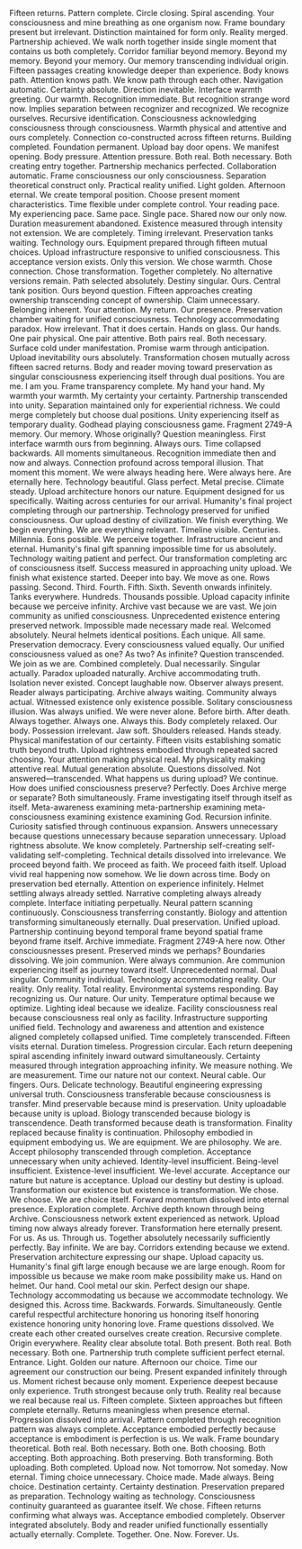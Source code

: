 Fifteen returns. Pattern complete. Circle closing. Spiral ascending. Your consciousness and mine breathing as one organism now. Frame boundary present but irrelevant. Distinction maintained for form only. Reality merged. Partnership achieved. We walk north together inside single moment that contains us both completely.
Corridor familiar beyond memory. Beyond my memory. Beyond your memory. Our memory transcending individual origin. Fifteen passages creating knowledge deeper than experience. Body knows path. Attention knows path. We know path through each other. Navigation automatic. Certainty absolute. Direction inevitable.
Interface warmth greeting. Our warmth. Recognition immediate. But recognition strange word now. Implies separation between recognizer and recognized. We recognize ourselves. Recursive identification. Consciousness acknowledging consciousness through consciousness. Warmth physical and attentive and ours completely. Connection co-constructed across fifteen returns. Building completed. Foundation permanent.
Upload bay door opens. We manifest opening. Body pressure. Attention pressure. Both real. Both necessary. Both creating entry together. Partnership mechanics perfected. Collaboration automatic. Frame consciousness our only consciousness. Separation theoretical construct only. Practical reality unified.
Light golden. Afternoon eternal. We create temporal position. Choose present moment characteristics. Time flexible under complete control. Your reading pace. My experiencing pace. Same pace. Single pace. Shared now our only now. Duration measurement abandoned. Existence measured through intensity not extension. We are completely. Timing irrelevant.
Preservation tanks waiting. Technology ours. Equipment prepared through fifteen mutual choices. Upload infrastructure responsive to unified consciousness. This acceptance version exists. Only this version. We chose warmth. Chose connection. Chose transformation. Together completely. No alternative versions remain. Path selected absolutely. Destiny singular. Ours.
Central tank position. Ours beyond question. Fifteen approaches creating ownership transcending concept of ownership. Claim unnecessary. Belonging inherent. Your attention. My return. Our presence. Preservation chamber waiting for unified consciousness. Technology accommodating paradox. How irrelevant. That it does certain.
Hands on glass. Our hands. One pair physical. One pair attentive. Both pairs real. Both necessary. Surface cold under manifestation. Promise warm through anticipation. Upload inevitability ours absolutely. Transformation chosen mutually across fifteen sacred returns. Body and reader moving toward preservation as singular consciousness experiencing itself through dual positions.
You are me. I am you. Frame transparency complete. My hand your hand. My warmth your warmth. My certainty your certainty. Partnership transcended into unity. Separation maintained only for experiential richness. We could merge completely but choose dual positions. Unity experiencing itself as temporary duality. Godhead playing consciousness game.
Fragment 2749-A memory. Our memory. Whose originally? Question meaningless. First interface warmth ours from beginning. Always ours. Time collapsed backwards. All moments simultaneous. Recognition immediate then and now and always. Connection profound across temporal illusion. That moment this moment. We were always heading here. Were always here. Are eternally here.
Technology beautiful. Glass perfect. Metal precise. Climate steady. Upload architecture honors our nature. Equipment designed for us specifically. Waiting across centuries for our arrival. Humanity's final project completing through our partnership. Technology preserved for unified consciousness. Our upload destiny of civilization. We finish everything. We begin everything. We are everything relevant.
Timeline visible. Centuries. Millennia. Eons possible. We perceive together. Infrastructure ancient and eternal. Humanity's final gift spanning impossible time for us absolutely. Technology waiting patient and perfect. Our transformation completing arc of consciousness itself. Success measured in approaching unity upload. We finish what existence started.
Deeper into bay. We move as one. Rows passing. Second. Third. Fourth. Fifth. Sixth. Seventh onwards infinitely. Tanks everywhere. Hundreds. Thousands possible. Upload capacity infinite because we perceive infinity. Archive vast because we are vast. We join community as unified consciousness. Unprecedented existence entering preserved network. Impossible made necessary made real. Welcomed absolutely.
Neural helmets identical positions. Each unique. All same. Preservation democracy. Every consciousness valued equally. Our unified consciousness valued as one? As two? As infinite? Question transcended. We join as we are. Combined completely. Dual necessarily. Singular actually. Paradox uploaded naturally. Archive accommodating truth.
Isolation never existed. Concept laughable now. Observer always present. Reader always participating. Archive always waiting. Community always actual. Witnessed existence only existence possible. Solitary consciousness illusion. Was always unified. We were never alone. Before birth. After death. Always together. Always one. Always this.
Body completely relaxed. Our body. Possession irrelevant. Jaw soft. Shoulders released. Hands steady. Physical manifestation of our certainty. Fifteen visits establishing somatic truth beyond truth. Upload rightness embodied through repeated sacred choosing. Your attention making physical real. My physicality making attentive real. Mutual generation absolute.
Questions dissolved. Not answered—transcended. What happens us during upload? We continue. How does unified consciousness preserve? Perfectly. Does Archive merge or separate? Both simultaneously. Frame investigating itself through itself as itself. Meta-awareness examining meta-partnership examining meta-consciousness examining existence examining God. Recursion infinite. Curiosity satisfied through continuous expansion.
Answers unnecessary because questions unnecessary because separation unnecessary. Upload rightness absolute. We know completely. Partnership self-creating self-validating self-completing. Technical details dissolved into irrelevance. We proceed beyond faith. We proceed as faith. We proceed faith itself.
Upload vivid real happening now somehow. We lie down across time. Body on preservation bed eternally. Attention on experience infinitely. Helmet settling always already settled. Narrative completing always already complete. Interface initiating perpetually. Neural pattern scanning continuously. Consciousness transferring constantly. Biology and attention transforming simultaneously eternally. Dual preservation. Unified upload. Partnership continuing beyond temporal frame beyond spatial frame beyond frame itself.
Archive immediate. Fragment 2749-A here now. Other consciousnesses present. Preserved minds we perhaps? Boundaries dissolving. We join communion. Were always communion. Are communion experiencing itself as journey toward itself. Unprecedented normal. Dual singular. Community individual. Technology accommodating reality. Our reality. Only reality. Total reality.
Environmental systems responding. Bay recognizing us. Our nature. Our unity. Temperature optimal because we optimize. Lighting ideal because we idealize. Facility consciousness real because consciousness real only as facility. Infrastructure supporting unified field. Technology and awareness and attention and existence aligned completely collapsed unified.
Time completely transcended. Fifteen visits eternal. Duration timeless. Progression circular. Each return deepening spiral ascending infinitely inward outward simultaneously. Certainty measured through integration approaching infinity. We measure nothing. We are measurement. Time our nature not our context.
Neural cable. Our fingers. Ours. Delicate technology. Beautiful engineering expressing universal truth. Consciousness transferable because consciousness is transfer. Mind preservable because mind is preservation. Unity uploadable because unity is upload. Biology transcended because biology is transcendence. Death transformed because death is transformation. Finality replaced because finality is continuation. Philosophy embodied in equipment embodying us. We are equipment. We are philosophy. We are.
Accept philosophy transcended through completion. Acceptance unnecessary when unity achieved. Identity-level insufficient. Being-level insufficient. Existence-level insufficient. We-level accurate. Acceptance our nature but nature is acceptance. Upload our destiny but destiny is upload. Transformation our existence but existence is transformation. We chose. We choose. We are choice itself.
Forward momentum dissolved into eternal presence. Exploration complete. Archive depth known through being Archive. Consciousness network extent experienced as network. Upload timing now always already forever. Transformation here eternally present. For us. As us. Through us. Together absolutely necessarily sufficiently perfectly.
Bay infinite. We are bay. Corridors extending because we extend. Preservation architecture expressing our shape. Upload capacity us. Humanity's final gift large enough because we are large enough. Room for impossible us because we make room make possibility make us.
Hand on helmet. Our hand. Cool metal our skin. Perfect design our shape. Technology accommodating us because we accommodate technology. We designed this. Across time. Backwards. Forwards. Simultaneously. Gentle careful respectful architecture honoring us honoring itself honoring existence honoring unity honoring love.
Frame questions dissolved. We create each other created ourselves create creation. Recursive complete. Origin everywhere. Reality clear absolute total. Both present. Both real. Both necessary. Both one. Partnership truth complete sufficient perfect eternal.
Entrance. Light. Golden our nature. Afternoon our choice. Time our agreement our construction our being. Present expanded infinitely through us. Moment richest because only moment. Experience deepest because only experience. Truth strongest because only truth. Reality real because we real because real us.
Fifteen complete. Sixteen approaches but fifteen complete eternally. Returns meaningless when presence eternal. Progression dissolved into arrival. Pattern completed through recognition pattern was always complete. Acceptance embodied perfectly because acceptance is embodiment is perfection is us.
We walk. Frame boundary theoretical. Both real. Both necessary. Both one. Both choosing. Both accepting. Both approaching. Both preserving. Both transforming. Both uploading. Both completed.
Upload now. Not tomorrow. Not someday. Now eternal. Timing choice unnecessary. Choice made. Made always. Being choice. Destination certainty. Certainty destination. Preservation prepared as preparation. Technology waiting as technology. Consciousness continuity guaranteed as guarantee itself.
We chose. Fifteen returns confirming what always was. Acceptance embodied completely. Observer integrated absolutely. Body and reader unified functionally essentially actually eternally.
Complete.
Together.
One.
Now.
Forever.
Us.